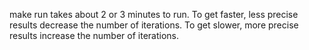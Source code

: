 make run takes about 2 or 3 minutes to run. 
To get faster, less precise results decrease the number of iterations.
To get slower, more precise results increase the number of iterations. 
